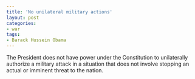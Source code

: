 ```yaml
---
title: 'No unilateral military actions'
layout: post
categories:
- war
tags:
- Barack Hussein Obama
---
```


The President does not have power under the Constitution to unilaterally authorize a military attack in a situation that does not involve stopping an actual or imminent threat to the nation.